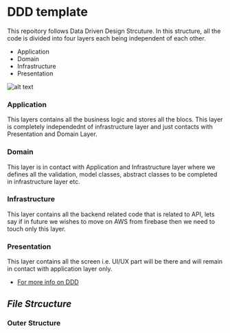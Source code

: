 # **DDD template**

This repoitory follows Data Driven Design Strcuture.
In this structure, all the code is divided into four layers each being independent of each other.

- Application
- Domain
- Infrastructure
- Presentation

![alt text](ss/ddd.svg)

### Application

This layers contains all the business logic and stores all the blocs.
This layer is completely independednt of infrastructure layer and just contacts with Presentation and Domain Layer.

### Domain

This layer is in contact with Application and Infrastructure layer where we defines all the validation, model classes, abstract classes to be completed in infrastructure layer etc.

### Infrastructure

This layer contains all the backend related code that is related to API,
lets say if in future we wishes to move on AWS from firebase
then we need to touch only this layer.

### Presentation

This layer contains all the screen i.e. UI/UX part will be there and will remain in contact with application layer only.

- [For more info on DDD](https://www.youtube.com/watch?v=RMiN59x3uH0&list=PLB6lc7nQ1n4iS5p-IezFFgqP6YvAJy84U)

## _File Strcucture_

### Outer Structure

```code

```
